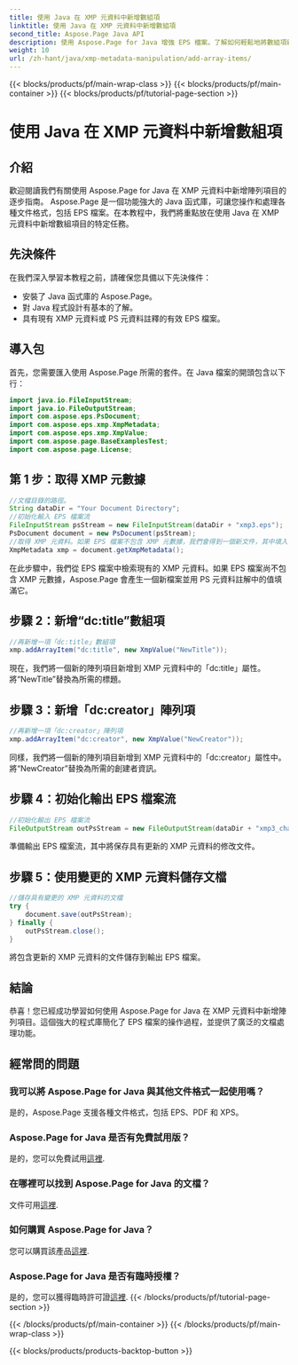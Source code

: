 ```yaml
---
title: 使用 Java 在 XMP 元資料中新增數組項
linktitle: 使用 Java 在 XMP 元資料中新增數組項
second_title: Aspose.Page Java API
description: 使用 Aspose.Page for Java 增強 EPS 檔案。了解如何輕鬆地將數組項新增至 XMP 元資料。立即按照我們的逐步指南進行操作！
weight: 10
url: /zh-hant/java/xmp-metadata-manipulation/add-array-items/
---
```


{{< blocks/products/pf/main-wrap-class >}}
{{< blocks/products/pf/main-container >}}
{{< blocks/products/pf/tutorial-page-section >}}

# 使用 Java 在 XMP 元資料中新增數組項

## 介紹
歡迎閱讀我們有關使用 Aspose.Page for Java 在 XMP 元資料中新增陣列項目的逐步指南。 Aspose.Page 是一個功能強大的 Java 函式庫，可讓您操作和處理各種文件格式，包括 EPS 檔案。在本教程中，我們將重點放在使用 Java 在 XMP 元資料中新增數組項目的特定任務。
## 先決條件
在我們深入學習本教程之前，請確保您具備以下先決條件：
- 安裝了 Java 函式庫的 Aspose.Page。
- 對 Java 程式設計有基本的了解。
- 具有現有 XMP 元資料或 PS 元資料註釋的有效 EPS 檔案。
## 導入包
首先，您需要匯入使用 Aspose.Page 所需的套件。在 Java 檔案的開頭包含以下行：
```java
import java.io.FileInputStream;
import java.io.FileOutputStream;
import com.aspose.eps.PsDocument;
import com.aspose.eps.xmp.XmpMetadata;
import com.aspose.eps.xmp.XmpValue;
import com.aspose.page.BaseExamplesTest;
import com.aspose.page.License;
```
## 第 1 步：取得 XMP 元數據
```java
//文檔目錄的路徑。
String dataDir = "Your Document Directory";
//初始化輸入 EPS 檔案流
FileInputStream psStream = new FileInputStream(dataDir + "xmp3.eps");
PsDocument document = new PsDocument(psStream);
//取得 XMP 元資料。如果 EPS 檔案不包含 XMP 元數據，我們會得到一個新文件，其中填入 PS 元資料註釋中的值（%%Creator、%%CreateDate、%%Title 等）
XmpMetadata xmp = document.getXmpMetadata();
```
在此步驟中，我們從 EPS 檔案中檢索現有的 XMP 元資料。如果 EPS 檔案尚不包含 XMP 元數據，Aspose.Page 會產生一個新檔案並用 PS 元資料註解中的值填滿它。
## 步驟 2：新增“dc:title”數組項
```java
//再新增一項「dc:title」數組項
xmp.addArrayItem("dc:title", new XmpValue("NewTitle"));
```
現在，我們將一個新的陣列項目新增到 XMP 元資料中的「dc:title」屬性。將“NewTitle”替換為所需的標題。
## 步驟 3：新增「dc:creator」陣列項
```java
//再新增一項「dc:creator」陣列項
xmp.addArrayItem("dc:creator", new XmpValue("NewCreator"));
```
同樣，我們將一個新的陣列項目新增到 XMP 元資料中的「dc:creator」屬性中。將“NewCreator”替換為所需的創建者資訊。
## 步驟 4：初始化輸出 EPS 檔案流
```java
//初始化輸出 EPS 檔案流
FileOutputStream outPsStream = new FileOutputStream(dataDir + "xmp3_changed.eps");
```
準備輸出 EPS 檔案流，其中將保存具有更新的 XMP 元資料的修改文件。
## 步驟 5：使用變更的 XMP 元資料儲存文檔
```java
//儲存具有變更的 XMP 元資料的文檔
try {			
    document.save(outPsStream);
} finally {
    outPsStream.close();
}
```
將包含更新的 XMP 元資料的文件儲存到輸出 EPS 檔案。
## 結論
恭喜！您已經成功學習如何使用 Aspose.Page for Java 在 XMP 元資料中新增陣列項目。這個強大的程式庫簡化了 EPS 檔案的操作過程，並提供了廣泛的文檔處理功能。
## 經常問的問題

### 我可以將 Aspose.Page for Java 與其他文件格式一起使用嗎？
是的，Aspose.Page 支援各種文件格式，包括 EPS、PDF 和 XPS。
### Aspose.Page for Java 是否有免費試用版？
是的，您可以免費試用[這裡](https://releases.aspose.com/).
### 在哪裡可以找到 Aspose.Page for Java 的文檔？
文件可用[這裡](https://reference.aspose.com/page/java/).
### 如何購買 Aspose.Page for Java？
您可以購買該產品[這裡](https://purchase.aspose.com/buy).
### Aspose.Page for Java 是否有臨時授權？
是的，您可以獲得臨時許可證[這裡](https://purchase.aspose.com/temporary-license/).
{{< /blocks/products/pf/tutorial-page-section >}}

{{< /blocks/products/pf/main-container >}}
{{< /blocks/products/pf/main-wrap-class >}}

{{< blocks/products/products-backtop-button >}}
